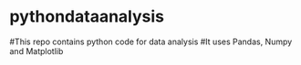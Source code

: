 # pythondataanalysis

#This repo contains python code for data analysis
#It uses Pandas, Numpy and Matplotlib 